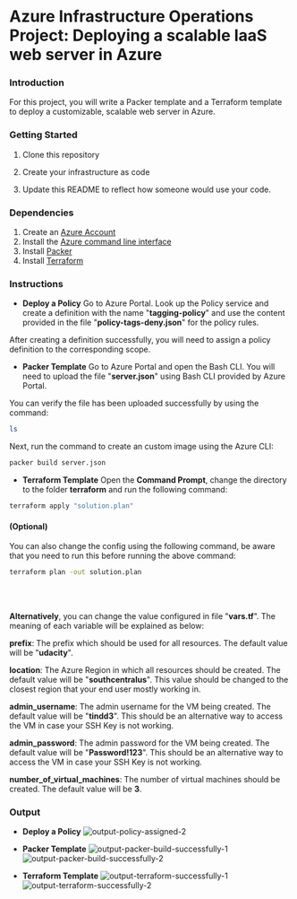 # Azure Infrastructure Operations Project: Deploying a scalable IaaS web server in Azure

### Introduction
For this project, you will write a Packer template and a Terraform template to deploy a customizable, scalable web server in Azure.

### Getting Started
1. Clone this repository

2. Create your infrastructure as code

3. Update this README to reflect how someone would use your code.

### Dependencies
1. Create an [Azure Account](https://portal.azure.com) 
2. Install the [Azure command line interface](https://docs.microsoft.com/en-us/cli/azure/install-azure-cli?view=azure-cli-latest)
3. Install [Packer](https://www.packer.io/downloads)
4. Install [Terraform](https://www.terraform.io/downloads.html)

### Instructions
- **Deploy a Policy**
Go to Azure Portal. Look up the Policy service and create a definition with the name "**tagging-policy**" and use the content provided in the file "**policy-tags-deny.json**" for the policy rules. 

After creating a definition successfully, you will need to assign a policy definition to the corresponding scope.

- **Packer Template**
Go to Azure Portal and open the Bash CLI. You will need to upload the file "**server.json**" using Bash CLI provided by Azure Portal.

You can verify the file has been uploaded successfully by using the command:
```bash
ls
```

Next, run the command to create an custom image using the Azure CLI:
```bash
packer build server.json
```

- **Terraform Template**
Open the **Command Prompt**, change the directory to the folder **terraform** and run the following command:

```bash
terraform apply "solution.plan"
```

#### (Optional)
You can also change the config using the following command, be aware that you need to run this before running the above command:
```bash
terraform plan -out solution.plan
```

<br />
<br />

**Alternatively**, you can change the value configured in file "**vars.tf**". The meaning of each variable will be explained as below:

**prefix**: The prefix which should be used for all resources. The default value will be "**udacity**".

**location**: The Azure Region in which all resources should be created. The default value will be "**southcentralus**". This value should be changed to the closest region that your end user mostly working in.

**admin_username**: The admin username for the VM being created. The default value will be "**tindd3**". This should be an alternative way to access the VM in case your SSH Key is not working.

**admin_password**: The admin password for the VM being created. The default value will be "**Password!123**". This should be an alternative way to access the VM in case your SSH Key is not working.

**number_of_virtual_machines**: The number of virtual machines should be created. The default value will be **3**.

### Output
- **Deploy a Policy**
![output-policy-assigned-2](https://github.com/user-attachments/assets/c60e2567-03b5-45b6-9dd4-8b6162bc0e5b)

- **Packer Template**
![output-packer-build-successfully-1](https://github.com/user-attachments/assets/d40a132e-03fe-4fd4-b760-c6aa7b5ae359)
![output-packer-build-successfully-2](https://github.com/user-attachments/assets/c096ca33-e11d-4292-bf0b-053558ab07a7)

- **Terraform Template**
![output-terraform-successfully-1](https://github.com/user-attachments/assets/9097bde7-0cd8-41d1-aa53-e669eb9b56df)
![output-terraform-successfully-2](https://github.com/user-attachments/assets/19adec69-800b-4682-b0be-6c9787ff84e4)
